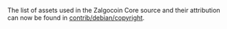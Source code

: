 The list of assets used in the Zalgocoin Core source and their attribution can now be found in [contrib/debian/copyright](../contrib/debian/copyright).
